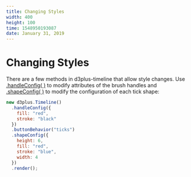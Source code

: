 ```yaml
---
title: Changing Styles
width: 400
height: 100
time: 1548950193087
date: January 31, 2019
---
```


[width]: 400
[height]: 100

# Changing Styles

There are a few methods in d3plus-timeline that allow style changes. Use [.handleConfig( )](https://github.com/d3plus/d3plus-timeline#Timeline.handleConfig) to modify attributes of the brush handles and [.shapeConfig( )](https://github.com/d3plus/d3plus-axis#Axis.shapeConfig) to modify the configuration of each tick shape:

```js
new d3plus.Timeline()
  .handleConfig({
    fill: "red",
    stroke: "black"
  })
  .buttonBehavior("ticks")
  .shapeConfig({
    height: 6,
    fill: "red",
    stroke: "blue",
    width: 4
  })
  .render();
```
